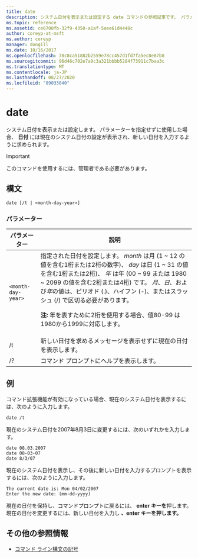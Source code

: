 ```yaml
---
title: date
description: システム日付を表示または設定する date コマンドの参照記事です。 パラメーターを指定せずに使用する場合は、
ms.topic: reference
ms.assetid: ce6700fb-32f9-4350-a1af-5aee61d4448c
author: coreyp-at-msft
ms.author: coreyp
manager: dongill
ms.date: 10/16/2017
ms.openlocfilehash: 78c8ca51882b2559e78cc457d1fd7fa5ec8e87b8
ms.sourcegitcommit: 96d46c702e7a9c3a321bbbb5284f73911c7baa3c
ms.translationtype: MT
ms.contentlocale: ja-JP
ms.lasthandoff: 08/27/2020
ms.locfileid: "89033040"
---
```

# <a name="date"></a>date

システム日付を表示または設定します。 パラメーターを指定せずに使用した場合、 **日付** には現在のシステム日付の設定が表示され、新しい日付を入力するように求められます。

>[!IMPORTANT]
> このコマンドを使用するには、管理者である必要があります。

## <a name="syntax"></a>構文

```
date [/t | <month-day-year>]
```

### <a name="parameters"></a>パラメーター

| パラメーター | 説明 |
| --------- | ----------- |
| `<month-day-year>` | 指定された日付を設定します。 *month* は月 (1 ~ 12 の値を含む1桁または2桁の数字)、 *day* は日 (1 ~ 31 の値を含む1桁または2桁)、 *年* は年 (00 ~ 99 または 1980 ~ 2099 の値を含む2桁または4桁) です。 *月*、*日*、および*年*の値は、ピリオド (.)、ハイフン (-)、またはスラッシュ (/) で区切る必要があります。<p>**注:** 年を表すために2桁を使用する場合、値80-99 は1980から1999に対応します。 |
| /t | 新しい日付を求めるメッセージを表示せずに現在の日付を表示します。 |
| /? | コマンド プロンプトにヘルプを表示します。 |

## <a name="examples"></a>例

コマンド拡張機能が有効になっている場合、現在のシステム日付を表示するには、次のように入力します。

```
date /t
```

現在のシステム日付を2007年8月3日に変更するには、次のいずれかを入力します。

```
date 08.03.2007
date 08-03-07
date 8/3/07
```

現在のシステム日付を表示し、その後に新しい日付を入力するプロンプトを表示するには、次のように入力します。

```
The current date is: Mon 04/02/2007
Enter the new date: (mm-dd-yyyy)
```

現在の日付を保持し、コマンドプロンプトに戻るには、 **enter キーを**押します。 現在の日付を変更するには、新しい日付を入力し **、enter キーを押します。**

## <a name="additional-references"></a>その他の参照情報

- [コマンド ライン構文の記号](command-line-syntax-key.md)